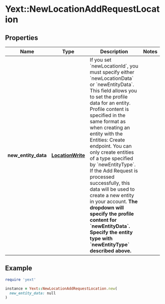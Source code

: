 # Yext::NewLocationAddRequestLocation

## Properties

| Name | Type | Description | Notes |
| ---- | ---- | ----------- | ----- |
| **new_entity_data** | [**LocationWrite**](LocationWrite.md) | If you set &#x60;newLocationId&#x60;, you must specify either &#x60;newLocationData&#x60; or &#x60;newEntityData&#x60;.  This field allows you to set the profile data for an entity. Profile content is specified in the same format as when creating an entity with the Entities: Create endpoint. You can only create entities of a type specified by &#x60;newEntityType&#x60;.  If the Add Request is processed successfully, this data will be used to create a new entity in your account.  **The dropdown will specify the profile content for &#x60;newEntityData&#x60;. Specify the entity type with &#x60;newEntityType&#x60; described above.**  |  |

## Example

```ruby
require 'yext'

instance = Yext::NewLocationAddRequestLocation.new(
  new_entity_data: null
)
```


